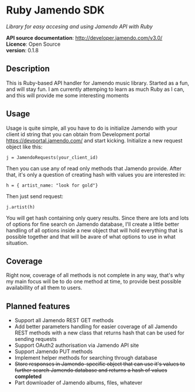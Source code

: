 # Ruby Jamendo SDK
_Library for easy accesing and using Jamendo API with Ruby_  

**API source documentation**: <http://developer.jamendo.com/v3.0/>  
**Licence**: Open Source  
**version**: 0.1.8

## Description

This is Ruby-based API handler for Jamendo music library. Started as a fun, and will stay fun. I am currently attemping to learn as much Ruby as I can, and this will provide me some interesting moments 

## Usage

Usage is quite simple, all you have to do is initialize Jamendo with your client id string that you can obtain from Development portal <https://devportal.jamendo.com/> and start kicking. Initialize a new request object like this:

    j = JamendoRequests(your_client_id)
    
Then you can use any of read only methods that Jamendo provide. After that, it's only a question of creating hash with values you are interested in:
    
    h = { artist_name: "look for gold"}

Then just send request:

    j.artist(h)
 
You will get hash containing only query results. Since there are lots and lots of options for fine search on Jamendo database, I'll create a little better handling of all options inside a new object that will hold everything that is possible together and that will be avare of what options to use in what situation.

## Coverage
Right now, coverage of all methods is not complete in any way, that's why my main focus will be to do one method at time, to provide best possible availabillity of all them to users.

## Planned features

* Support all Jamendo REST GET methods
* Add better parameters handling for easier coverage of  all Jamendo REST methods with a new class that returns hash that can be used for sending requests
* Support OAuth2 authorisation via Jamendo API site
* Support Jamendo PUT methods
* Implement helper methods for searching through database
* ~~Store responses in Jamendo-specific object that can use it's values to further search Jamendo database and returns a hash of values~~ __completed__
* Part downloader of Jamendo albums, files, whatever